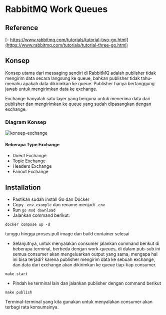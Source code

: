 # RabbitMQ Work Queues

## Reference
[- https://www.rabbitmq.com/tutorials/tutorial-two-go.html](https://www.rabbitmq.com/tutorials/tutorial-three-go.html)

## Konsep
Konsep utama dari messaging sendiri di RabbitMQ adalah publisher tidak mengirim data secara langsung ke queue, bahkan publisher tidak tahu-menahu apakah data dikirimkan ke queue. Publisher hanya bertanggung jawab untuk mengirimkan data ke exchange.<br>

Exchange hanyalah satu layer yang berguna untuk menerima data dari publisher dan mengirimkan ke queue yang sudah dipasangkan dengan exchange.

### Diagram Konsep
![konsep-exchange](https://www.rabbitmq.com/img/tutorials/exchanges.png)

#### Beberapa Type Exchange
- Direct Exchange
- Topic Exchange
- Headers Exchange
- Fanout Exchange

## Installation
- Pastikan sudah install Go dan Docker
- Copy `.env.example` dan rename menjadi `.env`
- Run `go mod download`
- Jalankan command berikut:
```
docker compose up -d
```
tunggu hingga proses pull image dan build container selesai <br>
- Selanjutnya, untuk menyalakan consumer jalankan command berikut di beberapa terminal, berbeda dengan work-queues, di dalam pub-sub ini semua consumer akan mengeluarkan output yang sama, mengapa hal ini bisa terjadi? karena publisher mengirim data ke sebuah exchange, dan data dari exchange akan dikirimkan ke queue tiap-tiap consumer.
```
make start
```
- Pindah ke terminal lain dan jalankan publisher dengan command berikut
```
make publish
```

Terminal-terminal yang kita gunakan untuk menyalakan consumer akan terbagi rata konsumsinya.